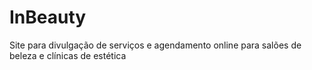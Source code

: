 # InBeauty
Site para divulgação de serviços e agendamento online para salões de beleza e clínicas de estética
